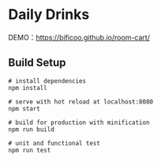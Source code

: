 # Daily Drinks
DEMO：https://bificoo.github.io/room-cart/

## Build Setup
```
# install dependencies
npm install

# serve with hot reload at localhost:8080
npm start

# build for production with minification
npm run build

# unit and functional test
npm run test
```